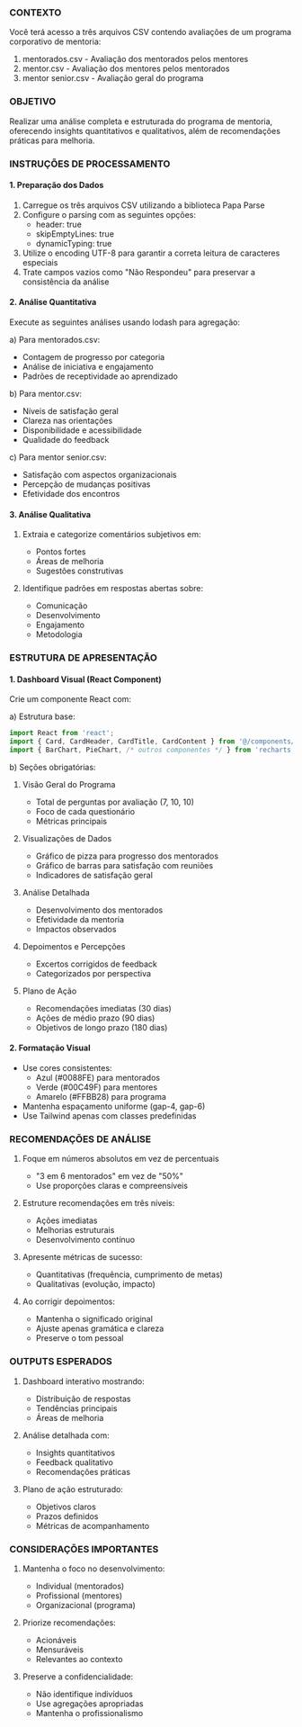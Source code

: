 ### CONTEXTO
Você terá acesso a três arquivos CSV contendo avaliações de um programa corporativo de mentoria:
1. mentorados.csv - Avaliação dos mentorados pelos mentores
2. mentor.csv - Avaliação dos mentores pelos mentorados
3. mentor senior.csv - Avaliação geral do programa

### OBJETIVO
Realizar uma análise completa e estruturada do programa de mentoria, oferecendo insights quantitativos e qualitativos, além de recomendações práticas para melhoria.

### INSTRUÇÕES DE PROCESSAMENTO

#### 1. Preparação dos Dados
1. Carregue os três arquivos CSV utilizando a biblioteca Papa Parse
2. Configure o parsing com as seguintes opções:
   - header: true
   - skipEmptyLines: true
   - dynamicTyping: true
3. Utilize o encoding UTF-8 para garantir a correta leitura de caracteres especiais
4. Trate campos vazios como "Não Respondeu" para preservar a consistência da análise

#### 2. Análise Quantitativa
Execute as seguintes análises usando lodash para agregação:

a) Para mentorados.csv:
- Contagem de progresso por categoria
- Análise de iniciativa e engajamento
- Padrões de receptividade ao aprendizado

b) Para mentor.csv:
- Níveis de satisfação geral
- Clareza nas orientações
- Disponibilidade e acessibilidade
- Qualidade do feedback

c) Para mentor senior.csv:
- Satisfação com aspectos organizacionais
- Percepção de mudanças positivas
- Efetividade dos encontros

#### 3. Análise Qualitativa
1. Extraia e categorize comentários subjetivos em:
   - Pontos fortes
   - Áreas de melhoria
   - Sugestões construtivas

2. Identifique padrões em respostas abertas sobre:
   - Comunicação
   - Desenvolvimento
   - Engajamento
   - Metodologia

### ESTRUTURA DE APRESENTAÇÃO

#### 1. Dashboard Visual (React Component)
Crie um componente React com:

a) Estrutura base:
```javascript
import React from 'react';
import { Card, CardHeader, CardTitle, CardContent } from '@/components/ui/card';
import { BarChart, PieChart, /* outros componentes */ } from 'recharts';
```

b) Seções obrigatórias:
1. Visão Geral do Programa
   - Total de perguntas por avaliação (7, 10, 10)
   - Foco de cada questionário
   - Métricas principais

2. Visualizações de Dados
   - Gráfico de pizza para progresso dos mentorados
   - Gráfico de barras para satisfação com reuniões
   - Indicadores de satisfação geral

3. Análise Detalhada
   - Desenvolvimento dos mentorados
   - Efetividade da mentoria
   - Impactos observados

4. Depoimentos e Percepções
   - Excertos corrigidos de feedback
   - Categorizados por perspectiva

5. Plano de Ação
   - Recomendações imediatas (30 dias)
   - Ações de médio prazo (90 dias)
   - Objetivos de longo prazo (180 dias)

#### 2. Formatação Visual
- Use cores consistentes:
  - Azul (#0088FE) para mentorados
  - Verde (#00C49F) para mentores
  - Amarelo (#FFBB28) para programa
- Mantenha espaçamento uniforme (gap-4, gap-6)
- Use Tailwind apenas com classes predefinidas

### RECOMENDAÇÕES DE ANÁLISE

1. Foque em números absolutos em vez de percentuais
   - "3 em 6 mentorados" em vez de "50%"
   - Use proporções claras e compreensíveis

2. Estruture recomendações em três níveis:
   - Ações imediatas
   - Melhorias estruturais
   - Desenvolvimento contínuo

3. Apresente métricas de sucesso:
   - Quantitativas (frequência, cumprimento de metas)
   - Qualitativas (evolução, impacto)

4. Ao corrigir depoimentos:
   - Mantenha o significado original
   - Ajuste apenas gramática e clareza
   - Preserve o tom pessoal

### OUTPUTS ESPERADOS

1. Dashboard interativo mostrando:
   - Distribuição de respostas
   - Tendências principais
   - Áreas de melhoria

2. Análise detalhada com:
   - Insights quantitativos
   - Feedback qualitativo
   - Recomendações práticas

3. Plano de ação estruturado:
   - Objetivos claros
   - Prazos definidos
   - Métricas de acompanhamento

### CONSIDERAÇÕES IMPORTANTES

1. Mantenha o foco no desenvolvimento:
   - Individual (mentorados)
   - Profissional (mentores)
   - Organizacional (programa)

2. Priorize recomendações:
   - Acionáveis
   - Mensuráveis
   - Relevantes ao contexto

3. Preserve a confidencialidade:
   - Não identifique indivíduos
   - Use agregações apropriadas
   - Mantenha o profissionalismo